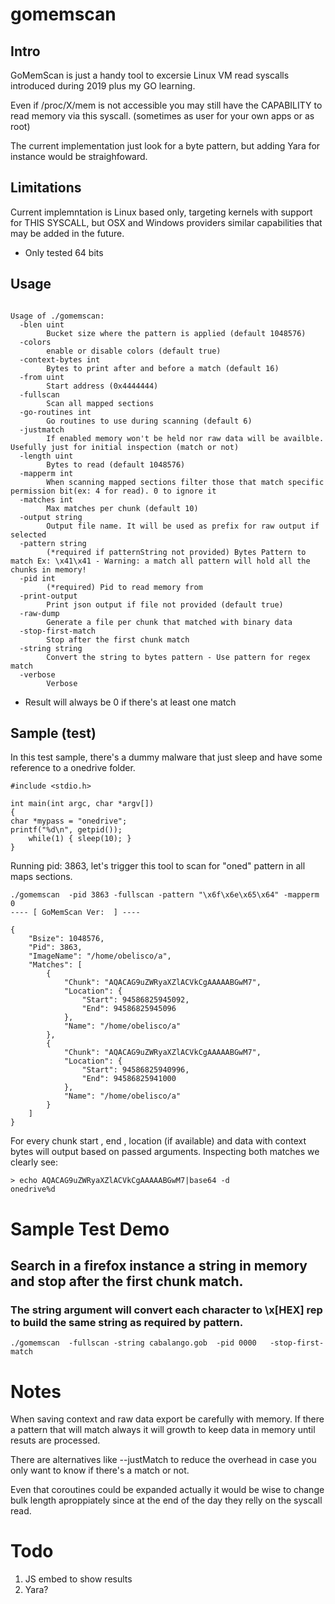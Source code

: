 # gomemscan


## Intro

GoMemScan is just a handy tool to excersie Linux VM read syscalls introduced during 2019 plus my GO learning.

Even if /proc/X/mem is not accessible you may still have the CAPABILITY to read memory via this syscall. (sometimes as user for your own apps or as root)

The current implementation just look for a byte pattern, but adding Yara for instance would be straighfoward.


## Limitations

Current implemntation is Linux based only, targeting kernels with support for THIS SYSCALL, but OSX and Windows providers similar capabilities that may be added in the future.

* Only tested 64 bits


## Usage

```

Usage of ./gomemscan:
  -blen uint
    	Bucket size where the pattern is applied (default 1048576)
  -colors
    	enable or disable colors (default true)
  -context-bytes int
    	Bytes to print after and before a match (default 16)
  -from uint
    	Start address (0x4444444)
  -fullscan
    	Scan all mapped sections
  -go-routines int
    	Go routines to use during scanning (default 6)
  -justmatch
    	If enabled memory won't be held nor raw data will be availble. Usefully just for initial inspection (match or not)
  -length uint
    	Bytes to read (default 1048576)
  -mapperm int
    	When scanning mapped sections filter those that match specific permission bit(ex: 4 for read). 0 to ignore it
  -matches int
    	Max matches per chunk (default 10)
  -output string
    	Output file name. It will be used as prefix for raw output if selected
  -pattern string
    	(*required if patternString not provided) Bytes Pattern to match Ex: \x41\x41 - Warning: a match all pattern will hold all the chunks in memory!
  -pid int
    	(*required) Pid to read memory from
  -print-output
    	Print json output if file not provided (default true)
  -raw-dump
    	Generate a file per chunk that matched with binary data
  -stop-first-match
    	Stop after the first chunk match
  -string string
    	Convert the string to bytes pattern - Use pattern for regex match
  -verbose
    	Verbose

```



* Result will always be 0 if there's at least one match

## Sample (test)

In this test sample, there's a dummy malware that just sleep and have some reference to a onedrive folder.
```
#include <stdio.h>

int main(int argc, char *argv[])
{
char *mypass = "onedrive";
printf("%d\n", getpid());
	while(1) { sleep(10); }
}
```

Running pid: 3863, let's trigger this tool to scan for "oned" pattern in all maps sections.

```
./gomemscan  -pid 3863 -fullscan -pattern "\x6f\x6e\x65\x64" -mapperm 0 
---- [ GoMemScan Ver:  ] ----

{
	"Bsize": 1048576,
	"Pid": 3863,
	"ImageName": "/home/obelisco/a",
	"Matches": [
		{
			"Chunk": "AQACAG9uZWRyaXZlACVkCgAAAAABGwM7",
			"Location": {
				"Start": 94586825945092,
				"End": 94586825945096
			},
			"Name": "/home/obelisco/a"
		},
		{
			"Chunk": "AQACAG9uZWRyaXZlACVkCgAAAAABGwM7",
			"Location": {
				"Start": 94586825940996,
				"End": 94586825941000
			},
			"Name": "/home/obelisco/a"
		}
	]
}

```

For every chunk start , end , location (if available) and data with context bytes will output based on passed arguments.
Inspecting both matches we clearly see:
```
> echo AQACAG9uZWRyaXZlACVkCgAAAAABGwM7|base64 -d
onedrive%d

```

# Sample Test Demo 


## Search in a firefox instance a string in memory and stop after the first chunk match.
### The string argument will convert each character to \x[HEX] rep to build the same string as required by pattern.

```
./gomemscan  -fullscan -string cabalango.gob  -pid 0000   -stop-first-match 
```


# Notes

When saving context and raw data export be carefully with memory. If there a pattern that will match always it will growth to keep data
in memory until resuts are processed.

There are alternatives like --justMatch to reduce the overhead in case you only want to know if there's a match or not.

Even that coroutines could be expanded actually it would be wise to change bulk length aproppiately since at the end of the day they relly on the syscall read.
# Todo

1. JS embed to show results
2. Yara?